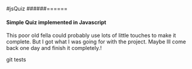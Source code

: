 #jsQuiz
######======

#### Simple Quiz implemented in Javascript
This poor old fella could probably use lots of little touches to make it complete.
But I got what I was going for with the project.
Maybe Ill come back one day and finish it completely.!

git tests
